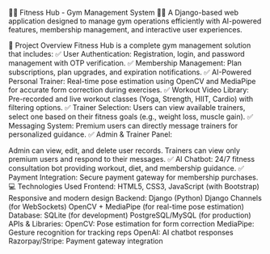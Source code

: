 🏋️‍♂️ Fitness Hub - Gym Management System 🏋️‍♀️
A Django-based web application designed to manage gym operations efficiently with AI-powered features, membership management, and interactive user experiences.

🚀 Project Overview
Fitness Hub is a complete gym management solution that includes:
✅ User Authentication: Registration, login, and password management with OTP verification.
✅ Membership Management: Plan subscriptions, plan upgrades, and expiration notifications.
✅ AI-Powered Personal Trainer: Real-time pose estimation using OpenCV and MediaPipe for accurate form correction during exercises.
✅ Workout Video Library: Pre-recorded and live workout classes (Yoga, Strength, HIIT, Cardio) with filtering options.
✅ Trainer Selection: Users can view available trainers, select one based on their fitness goals (e.g., weight loss, muscle gain).
✅ Messaging System: Premium users can directly message trainers for personalized guidance.
✅ Admin & Trainer Panel:

Admin can view, edit, and delete user records.
Trainers can view only premium users and respond to their messages.
✅ AI Chatbot: 24/7 fitness consultation bot providing workout, diet, and membership guidance.
✅ Payment Integration: Secure payment gateway for membership purchases.
💻 Technologies Used
Frontend:
HTML5, CSS3, JavaScript (with Bootstrap)
Responsive and modern design
Backend:
Django (Python)
Django Channels (for WebSockets)
OpenCV + MediaPipe (for real-time pose estimation)
Database:
SQLite (for development)
PostgreSQL/MySQL (for production)
APIs & Libraries:
OpenCV: Pose estimation for form correction
MediaPipe: Gesture recognition for tracking reps
OpenAI: AI chatbot responses
Razorpay/Stripe: Payment gateway integration
